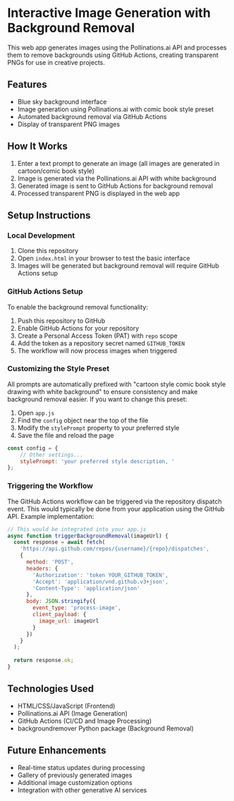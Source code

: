 # Interactive Image Generation with Background Removal

This web app generates images using the Pollinations.ai API and processes them to remove backgrounds using GitHub Actions, creating transparent PNGs for use in creative projects.

## Features

- Blue sky background interface
- Image generation using Pollinations.ai with comic book style preset
- Automated background removal via GitHub Actions
- Display of transparent PNG images

## How It Works

1. Enter a text prompt to generate an image (all images are generated in cartoon/comic book style)
2. Image is generated via the Pollinations.ai API with white background
3. Generated image is sent to GitHub Actions for background removal
4. Processed transparent PNG is displayed in the web app

## Setup Instructions

### Local Development

1. Clone this repository
2. Open `index.html` in your browser to test the basic interface
3. Images will be generated but background removal will require GitHub Actions setup

### GitHub Actions Setup

To enable the background removal functionality:

1. Push this repository to GitHub
2. Enable GitHub Actions for your repository
3. Create a Personal Access Token (PAT) with `repo` scope
4. Add the token as a repository secret named `GITHUB_TOKEN`
5. The workflow will now process images when triggered

### Customizing the Style Preset

All prompts are automatically prefixed with "cartoon style comic book style drawing with white background" to ensure consistency and make background removal easier. If you want to change this preset:

1. Open `app.js`
2. Find the `config` object near the top of the file
3. Modify the `stylePrompt` property to your preferred style
4. Save the file and reload the page

```javascript
const config = {
    // Other settings...
    stylePrompt: 'your preferred style description, '
};
```

### Triggering the Workflow

The GitHub Actions workflow can be triggered via the repository dispatch event. This would typically be done from your application using the GitHub API. Example implementation:

```javascript
// This would be integrated into your app.js
async function triggerBackgroundRemoval(imageUrl) {
  const response = await fetch(
    'https://api.github.com/repos/{username}/{repo}/dispatches',
    {
      method: 'POST',
      headers: {
        'Authorization': 'token YOUR_GITHUB_TOKEN',
        'Accept': 'application/vnd.github.v3+json',
        'Content-Type': 'application/json'
      },
      body: JSON.stringify({
        event_type: 'process-image',
        client_payload: {
          image_url: imageUrl
        }
      })
    }
  );
  
  return response.ok;
}
```

## Technologies Used

- HTML/CSS/JavaScript (Frontend)
- Pollinations.ai API (Image Generation)
- GitHub Actions (CI/CD and Image Processing)
- backgroundremover Python package (Background Removal)

## Future Enhancements

- Real-time status updates during processing
- Gallery of previously generated images
- Additional image customization options
- Integration with other generative AI services
